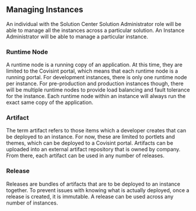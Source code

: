 ## Managing Instances
An individual with the Solution Center Solution Administrator role will be able to manage all the instances across a particular solution. An Instance Administrator will be able to manage a particular instance.

### Runtime Node

A runtime node is a running copy of an application.  At this time, they are limited to the Covisint portal, which means that each runtime node is a running portal.  For development instances, there is only one runtime node per instance.  For pre-production and production instances though, there will be multiple runtime nodes to provide load balancing and fault tolerance for the instance.  Each runtime node within an instance will always run the exact same copy of the application.

### Artifact

The term artifact refers to those items which a developer creates that can be deployed to an instance.  For now, these are limited to portlets and themes, which can be deployed to a Covisint portal.  Artifacts can be uploaded into an external artifact repository that is owned by company.  From there, each artifact can be used in any number of releases.

### Release

Releases are bundles of artifacts that are to be deployed to an instance together.  To prevent issues with knowing what is actually deployed, once a release is created, it is immutable.  A release can be used across any number of instances.
